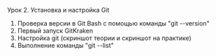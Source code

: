 Урок 2. Установка и настройка Git

1) Проверка версии в Git Bash с помощью команды "git --version"
2) Первый запуск GitKraken
3) Настройка git (скриншот теории и скриншот на практике)
4) Выполнение команды "git --list"
